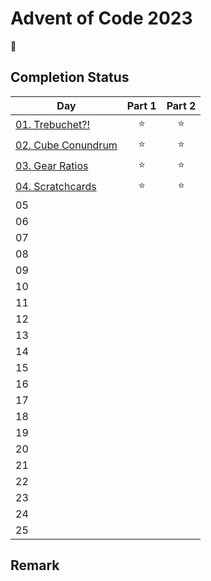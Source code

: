 # Advent of Code 2023

:christmas_tree:

## Completion Status

| Day | Part 1 | Part 2 |
| --- | :---: | :---: |
| [01. Trebuchet?!](https://github.com/tsangsiu/Advent_of_Code/blob/main/2023/Day01/day01.rb) | :star: | :star: |
| [02. Cube Conundrum](https://github.com/tsangsiu/Advent_of_Code/blob/main/2023/Day02/day02.rb) | :star: | :star: |
| [03. Gear Ratios](https://github.com/tsangsiu/Advent_of_Code/blob/main/2023/Day03/day03.rb) | :star: | :star: |
| [04. Scratchcards](https://github.com/tsangsiu/Advent_of_Code/blob/main/2023/Day04/day04.rb) | :star: | :star: |
| 05 | | |
| 06 | | |
| 07 | | |
| 08 | | |
| 09 | | |
| 10 | | |
| 11 | | |
| 12 | | |
| 13 | | |
| 14 | | |
| 15 | | |
| 16 | | |
| 17 | | |
| 18 | | |
| 19 | | |
| 20 | | |
| 21 | | |
| 22 | | |
| 23 | | |
| 24 | | |
| 25 | | |

## Remark
